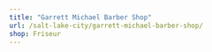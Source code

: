 ```yaml
---
title: "Garrett Michael Barber Shop"
url: /salt-lake-city/garrett-michael-barber-shop/
shop: Friseur
---
```

